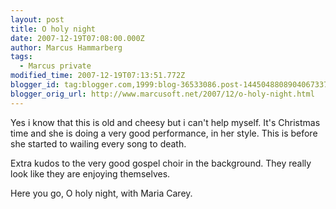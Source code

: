 ```yaml
---
layout: post
title: O holy night
date: 2007-12-19T07:08:00.000Z
author: Marcus Hammarberg
tags:
  - Marcus private
modified_time: 2007-12-19T07:13:51.772Z
blogger_id: tag:blogger.com,1999:blog-36533086.post-1445048808904067337
blogger_orig_url: http://www.marcusoft.net/2007/12/o-holy-night.html
---
```


Yes i know that this is old and cheesy but i can't help myself. It's
Christmas time and she is doing a very good performance, in her style.
This is before she started to wailing every song to death.

Extra kudos to the very good gospel choir in the background. They really
look like they are enjoying themselves.

Here you go, O holy night, with Maria Carey.

